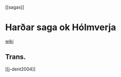 [[sagas]]
# Harðar saga ok Hólmverja
[wiki](https://en.wikipedia.org/wiki/Har%C3%B0ar-saga-ok-H%C3%B3lmverja)
## Trans.
[[j-dent2004]]